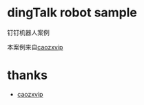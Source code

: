 # dingTalk robot sample 
钉钉机器人案例

本案例来自[caozxvip](https://github.com/caozxvip/dingtalk-robot)

# thanks
* [caozxvip](https://github.com/caozxvip/dingtalk-robot/blob/master/src/main/java/com/mickey/dingtalk/client/DingTalkRobotClient.java)
